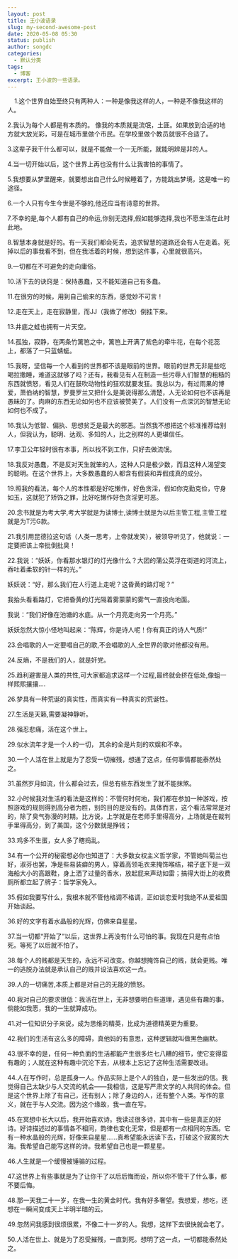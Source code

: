 ```yaml
---
layout: post
title: 王小波语录
slug: my-second-awesome-post
date: 2020-05-08 05:30
status: publish
author: songdc
categories: 
  - 默认分类
tags: 
  - 博客
excerpt: 王小波的一些语录。
---
```

    
1.这个世界自始至终只有两种人：一种是像我这样的人，一种是不像我这样的人。

2.我认为每个人都是有本质的。 像我的本质就是流氓，土匪。如果放到合适的地方就大放光彩，可是在城市里做个市民。在学校里做个教员就很不合适了。

3.这辈子我干什么都可以，就是不能做一个一无所能，就能明辨是非的人。

4.当一切开始以后，这个世界上再也没有什么让我害怕的事情了。

5.我想要从梦里醒来，就要想出自己什么时候睡着了，方能跳出梦境，这是唯一的途径。

6.一个人只有今生今世是不够的,他还应当有诗意的世界。

7.不幸的是,每个人都有自己的命运,你别无选择,假如能够选择,我也不愿生活在此时此地。

8.智慧本身就是好的。有一天我们都会死去，追求智慧的道路还会有人在走着。死掉以后的事我看不到，但在我活着的时候，想到这件事，心里就很高兴。

9.一切都在不可避免的走向庸俗。

10.活下去的诀窍是：保持愚蠢，又不能知道自己有多蠢。

11.在很穷的时候，用到自己偷来的东西，感觉妙不可言！

12.走在天上，走在寂静里，而JJ（我做了修改）倒挂下来。

13.井底之蛙也拥有一片天空。

14.孤独，寂静，在两条竹篱笆之中，篱笆上开满了紫色的牵牛花，在每个花蕊上，都落了一只蓝蜻蜓。

15.我呀，坚信每一个人看到的世界都不该是眼前的世界。眼前的世界无非是些吃喝拉撒睡，难道这就够了吗？还有，我看见有人在制造一些污辱人们智慧的粗糙的东西就愤怒，看见人们在鼓吹动物性的狂欢就要发狂。我总以为，有过雨果的博爱，萧伯纳的智慧，罗曼罗兰又把什么是美说得那么清楚，人无论如何也不该再是愚昧的了。肉麻的东西无论如何也不应该被赞美了。人们没有一点深沉的智慧无论如何也不成了。

16.我认为低智、偏执、思想贫乏是最大的邪恶。当然我不想把这个标准推荐给别人，但我认为，聪明、达观、多知的人，比之别样的人更堪信任。

17.李卫公年轻时很有本事，所以找不到工作，只好去做流氓。

18.我反对愚蠢，不是反对天生就笨的人，这种人只是极少数，而且这种人渴望变的聪明。在这个世界上，大多数愚蠢的人都含有假装和弄假成真的成分。

19.照我的看法，每个人的本性都是好吃懒作，好色贪淫，假如你克勤克俭，守身如玉，这就犯了矫饰之罪，比好吃懒作好色贪淫更可恶。

20.念书就是为考大学,考大学就是为读博士,读博士就是为以后主管工程,主管工程就是为T污G款。

21.我引用昆德拉这句话（人类一思考，上帝就发笑），被领导听见了，他就说：一定要把该上帝批倒批臭！

22.我说：“妖妖，你看那水银灯的灯光像什么？大团的蒲公英浮在街道的河流上，吞吐着柔软的针一样的光。”

妖妖说：“好，那么我们在人行道上走呢？这昏黄的路灯呢？”

我抬头看看路灯，它把昏黄的灯光隔着雾蒙蒙的雾气一直投向地面。

我说：“我们好像在池塘的水底。从一个月亮走向另一个月亮。”

妖妖忽然大惊小怪地叫起来：“陈辉，你是诗人呢！你有真正的诗人气质!”

23.会唱歌的人一定要唱自己的歌,不会唱歌的人,全世界的歌对他都没有用。

24.反熵，不是我们的人，就是奸党。

25.趋利避害是人类的共性,可大家都追求这样一个过程,最终就会挤在低处,像蛆一样熙熙攘攘....

26.梦具有一种荒诞的真实性，而真实有一种真实的荒诞性。

27.生活是天籁,需要凝神静听。

28.强忍悲痛，活在这个世上。

29.似水流年才是一个人的一切， 其余的全是片刻的欢娱和不幸。

30.一个人活在世上就是为了忍受一切摧残，想通了这点，任何事情都能泰然处之。

31.虽然岁月如流，什么都会过去，但总有些东西发生了就不能抹煞。

32.小时候我对生活的看法是这样的：不管何时何地，我们都在参加一种游戏，按照游戏的规则得到高分者为胜，别的目的是没有的。具体而言，这个看法常常是对的，除了臭气弥漫的时期。比方说，上学就是在老师手里得高分，上场就是在裁判手里得高分，到了美国，这个分数就是挣钱；

33.鸡多不生蛋，女人多了瞎捣乱。

34.有一个公开的秘密想必你也知道了：大多数女权主义哲学家，不管她叫菊兰也好，淑芬也罢，净是些易装癖的男人，穿着高领毛衣来掩饰喉结，裙子底下是一双海船大小的高跟鞋，身上洒了过量的香水，放起屁来声动如雷；搞得大街上的收费厕所都立起了牌子：哲学家免入。

35.假如我要写什么，我根本就不管他格调不格调，正如谈恋爱时我绝不从爱祖国开始谈起。

36.好的文字有着水晶般的光辉，仿佛来自星星。

37.当一切都“开始了”以后，这世界上再没有什么可怕的事。我现在只是有点怕死。等死了以后就不怕了。

38.每个人的贱都是天生的，永远不可改变。你越想掩饰自己的贱，就会更贱。唯一的逃脱办法就是承认自己的贱并设法喜欢这一点。

39.人的一切痛苦,本质上都是对自己的无能的愤怒。

40.我对自己的要求很低：我活在世上，无非想要明白些道理，遇见些有趣的事。倘能如我愿，我的一生就算成功。

41.对一位知识分子来说，成为思维的精英，比成为道德精英更为重要。

42.我们的生活有这么多的障碍，真他妈的有意思，这种逻辑就叫做黑色幽默。

43.很不幸的是，任何一种负面的生活都能产生很多烂七八糟的细节，使它变得蛮有趣的；人就在这种有趣中沉沦下去，从根本上忘记了这种生活需要改进。

44.人在写作时，总是孤身一人。作品实际上是个人的独白，是一些发出的信。我觉得自己太缺少与人交流的机会——我相信，这是写严肃文学的人共同的体会。但是这个世界上除了有自己，还有别人；除了身边的人，还有整个人类。写作的意义，就在于与人交流。因为这个缘故，我一直在写。

45.在冥想中长大以后，我开始喜欢诗。我读过很多诗，其中有一些是真正的好诗。好诗描述过的事情各不相同，韵律也变化无常，但是都有一点相同的东西。它有一种水晶般的光辉，好像来自星星……真希望能永远读下去，打破这个寂寞的大海。我希望自己能写这样的诗。我希望自己也是一颗星星。

46.人生就是一个缓慢被锤骟的过程。

47.这世界上有些事就是为了让你干了以后后悔而设，所以你不管干了什么事，都不要后悔。

48.那一天我二十一岁，在我一生的黄金时代。我有好多奢望。我想爱，想吃，还想在一瞬间变成天上半明半暗的云。

49.忽然间我感到很烦很累，不像二十一岁的人。我想，这样下去很快就会老了。

50.人活在世上、就是为了忍受摧残，一直到死。想明了这一点，一切都能泰然处之。
